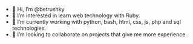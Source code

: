 - 👋 Hi, I’m @betrushky
- 👀 I’m interested in learn web technology with Ruby.
- 🌱 I’m currently working with python, bash, html, css, js, php and sql technologies.
- 💞️ I’m looking to collaborate on projects that give me more experience.

<!---
betrushky/betrushky is a ✨ special ✨ repository because its `README.md` (this file) appears on your GitHub profile.
You can click the Preview link to take a look at your changes.
--->
